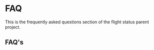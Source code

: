 # FAQ

This is the frequently asked questions section of the flight status parent project.

## FAQ's
